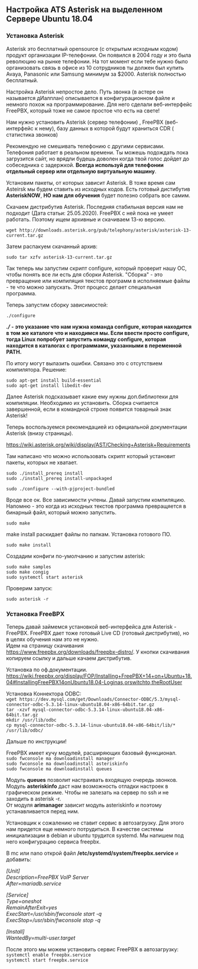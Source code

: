 ## Настройка ATS Asterisk на выделенном Сервере Ubuntu 18.04  

### Установка Asterisk
Asterisk это бесплатный opensource (с открытым исходным кодом) продукт организации IP-телефонии. Он появился в 2004 году и это была революцию на рынке телефонии. На тот момент если тебе нужно было организовать связь в офисе из 10 сотрудников ты должен был купить Avaya, Panasonic или Samsung минимум за $2000. Asterisk полностью бесплатный.  

Настройка Asterisk непростое дело. Путь звонка (в астере он называется дИалплан) описывается в конфигурационном файле и немного похож на программирование.
Для него сделали веб-интерфейс FreePBX, который тоже не самое простое что есть на свете!  

Нам нужно установить Asterisk (сервер телефонии) , FreePBX (веб-интерфейс к нему), базу данных в которой будут храниться CDR ( статистика звонков)   

Рекомендую не смешивать телефонию с другими сервисами. Телефония работает в реальном времени. Ты можешь подождать пока загрузится сайт, но врядли будешь доволен когда твой голос дойдет до собеседника с задержкой. **Всегда используй для телефонии отдельный сервер или отдельную виртуальную машину**.  

Установим пакеты, от которых зависит Asterisk. В тоже время сам Asteirsk мы будем ставить из исходных кодов. Есть готовый дистибутив **AsteriskNOW**, **НО нам для обучения** будет полезно собрать все самим.  

Скачаем дистрибутив Asterisk. Последняя стабильная версия нам не подходит (Дата статьи: 25.05.2020). FreePBX с ней пока не умеет работать. Поэтому ищем архивные и скачиваем 13-ю версию.

```wget http://downloads.asterisk.org/pub/telephony/asterisk/asterisk-13-current.tar.gz```

Затем распакуем скачанный архив:  

```sudo tar xzfv asterisk-13-current.tar.gz```

Так теперь мы запустим скрипт configure, который проверит нашу ОС, чтобы понять все ли есть для сборки Asterisk. "Сборка" - это превращение или компиляция текстов программ в исполняемые файлы - те что можно запускать. Этот процесс делает специальная программа.  

Теперь запустим сборку зависимостей:  

```./configure```

***./*** **- это указание что нам нужна команда configure, которая находится в том же каталоге что и находимся мы. Если ввести просто configure, тогда Linux попробует запустить команду configure, которая находится в каталогах с программами, указанными в переменной PATH.**  

По итогу могут вылазить ошибки. Связано это с отсутствием компилятора. Решение:

```sudo apt-get install build-essential```  
```sudo apt-get install libedit-dev```  

Далее Asterisk подсказывает какие ему нужны доп.библиотеки для компиляции. Необходимо их установить. Сборка считается завершенной, если в командной строке появится товарный знак Asterisk!  


Теперь воспользуемся рекомендацией из официальной документации Asterisk (внизу страницы).  

https://wiki.asterisk.org/wiki/display/AST/Checking+Asterisk+Requirements  

Там написано что можно использовать скрипт который установит пакеты, которых не хватает.  

```sudo ./install_prereq install```  
```sudo ./install_prereq install-unpackaged```  

```sudo ./configure --with-pjproject-bundled```  

Вроде все ок. Все зависимости учтены. Давай запустим компиляцию. Напомню - это когда из исходных текстов программа превращяется в бинарный файл, который можно запустить.

```sudo make```

make install раскидает файлы по папкам. Установка готового ПО.  

```sudo make install```  

Создадим конфиги по-умолчанию и запустим asterisk:

```sudo make samples```  
```sudo make congig```  
```sudo systemctl start asterisk```

Проверим запуск:

```sudo asterisk -r```  
### Установка FreeBPX  

Теперь давай займемся установкой веб-интерфейса для Asterisk - FreePBX. FreePBX дает тоже готовый Live CD (готовый дистрибутив), но в целях обучения нам это не нужно.  
Идем на страницу скачивания https://www.freepbx.org/downloads/freepbx-distro/. У кнопки скачивания копируем ссылку и дальше качаем дистрибутив.

Установка по оф.документации.  
https://wiki.freepbx.org/display/FOP/Installing+FreePBX+14+on+Ubuntu+18.04#InstallingFreePBX14onUbuntu18.04-Loginas,orswitchto,theRootUser  

Установка Коннектора ODBC:  
```wget https://dev.mysql.com/get/Downloads/Connector-ODBC/5.3/mysql-connector-odbc-5.3.14-linux-ubuntu18.04-x86-64bit.tar.gz```  
```tar -xzvf mysql-connector-odbc-5.3.14-linux-ubuntu18.04-x86-64bit.tar.gz```  
```mkdir /usr/lib/odbc```  
```cp mysql-connector-odbc-5.3.14-linux-ubuntu18.04-x86-64bit/lib/* /usr/lib/odbc/```

Дальше по инструкции!  

FreePBX имеет кучу модулей, расширяющих базовый функционал.  
```sudo fwconsole ma downloadinstall manager```  
```sudo fwconsole ma downloadinstall asteriskinfo```  
```sudo fwconsole ma downloadinstall queues```  

Модуль **queues** позволит настраивать входящую очередь звонков.  
Модуль **asteriskinfo** даст нам возможность отладки настроек в графическом режиме.  Чтобы не залезать на сервер по ssh и не заходить в asterisk -r.  
От модуля **arimanager** зависит модуль asteriskinfo и поэтому устанавливается перед ним.  

Установщик к сожалению не ставит сервис в автозагрузку. Для этого нам придется еще немного потрудиться. В качестве системы инициализации в debian и ubuntu трудится systemd. Мы напишем под него конфигурацию сервиса freepbx.  

В mc или nano открой файл **/etc/systemd/system/freepbx.service** и добавить:    

*[Unit]*  
*Description=FreePBX VoIP Server*  
*After=mariadb.service*  

*[Service]*  
*Type=oneshot*  
*RemainAfterExit=yes*  
*ExecStart=/usr/sbin/fwconsole start -q*  
*ExecStop=/usr/sbin/fwconsole stop -q*  

*[Install]*  
*WantedBy=multi-user.target*  

После этого мы можем установить сервис FreePBX в автозагрузку:  
```systemctl enable freepbx.service```  
```systemctl start freepbx.service```  

















